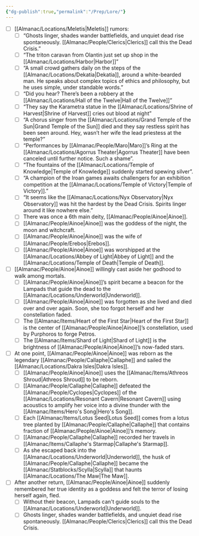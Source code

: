 ```yaml
---
{"dg-publish":true,"permalink":"/Prep/Lore/"}
---
```


- [ ] [[Almanac/Locations/Meletis\|Meletis]] rumors:
     - [ ] “Ghosts linger, shades wander battlefields, and unquiet dead rise spontaneously. [[Almanac/People/Clerics\|Clerics]] call this the Dead Crisis.”
    - [ ] “The triton caravan from Olantin just set up shop in the [[Almanac/Locations/Harbor\|Harbor]]”
    - [ ] “A small crowd gathers daily on the steps of the [[Almanac/Locations/Dekatia\|Dekatia]], around a white-bearded man. He speaks about complex topics of ethics and philosophy, but he uses simple, under standable words.”
    - [ ] “Did you hear? There’s been a robbery at the [[Almanac/Locations/Hall of the Twelve\|Hall of the Twelve]]”
    - [ ] “They say the Karametra statue in the [[Almanac/Locations/Shrine of Harvest\|Shrine of Harvest]] cries out blood at night”
    - [ ] “A chorus singer from the [[Almanac/Locations/Grand Temple of the Sun\|Grand Temple of the Sun]] died and they say restless spirit has been seen around. Hey, wasn’t her wife the lead priestess at the temple?”
    - [ ] “Performances by [[Almanac/People/Maro\|Maro]]’s Ring at the [[Almanac/Locations/Agorrus Theater\|Agorrus Theater]] have been canceled until further notice. Such a shame”.
    - [ ] “The fountains of the [[Almanac/Locations/Temple of Knowledge\|Temple of Knowledge]] suddenly started spewing silver”.
    - [ ] “A champion of the Iroan games awaits challengers for an exhibition competition at the [[Almanac/Locations/Temple of Victory\|Temple of Victory]].”
    - [ ] “It seems like the [[Almanac/Locations/Nyx Observatory\|Nyx Observatory]] was hit the hardest by the Dead Crisis. Spirits linger around it like nowhere else.”
    - [ ] There was once a 6th main deity, [[Almanac/People/Ainoe\|Ainoe]]. 
    - [ ] [[Almanac/People/Ainoe\|Ainoe]] was the goddess of the night, the moon and witchcraft.
    - [ ] [[Almanac/People/Ainoe\|Ainoe]] was the wife of [[Almanac/People/Erebos\|Erebos]].
    - [ ] [[Almanac/People/Ainoe\|Ainoe]] was worshipped at the [[Almanac/Locations/Abbey of Light\|Abbey of Light]] and the [[Almanac/Locations/Temple of Death\|Temple of Death]].
- [ ] [[Almanac/People/Ainoe\|Ainoe]] willingly cast aside her godhood to walk among mortals.
    - [ ] [[Almanac/People/Ainoe\|Ainoe]]’s spirit became a beacon for the Lampads that guide the dead to the [[Almanac/Locations/Underworld\|Underworld]].
    - [ ] [[Almanac/People/Ainoe\|Ainoe]] was forgotten as she lived and died over and over again. Soon, she too forgot herself and her constellation faded.
    - [ ] The [[Almanac/Items/Heart of the First Star\|Heart of the First Star]] is the center of [[Almanac/People/Ainoe\|Ainoe]]’s constellation, used by Purphoros to forge Petros.
    - [ ] The [[Almanac/Items/Shard of Light\|Shard of Light]] is the brightness of [[Almanac/People/Ainoe\|Ainoe]]’s now-faded stars.
- [ ] At one point, [[Almanac/People/Ainoe\|Ainoe]] was reborn as the legendary [[Almanac/People/Callaphe\|Callaphe]] and sailed the [[Almanac/Locations/Dakra Isles\|Dakra Isles]].
    - [ ] [[Almanac/People/Ainoe\|Ainoe]] uses the [[Almanac/Items/Athreos Shroud\|Athreos Shroud]] to be reborn.
    - [ ] [[Almanac/People/Callaphe\|Callaphe]] defeated the [[Almanac/People/Cyclopes\|Cyclopes]] of the [[Almanac/Locations/Resonant Cavern\|Resonant Cavern]] using acoustics to amplify her voice into a divine thunder with the [[Almanac/Items/Hero's Song\|Hero's Song]].
    - [ ] Each [[Almanac/Items/Lotus Seed\|Lotus Seed]] comes from a lotus tree planted by [[Almanac/People/Callaphe\|Callaphe]] that contains fraction of [[Almanac/People/Ainoe\|Ainoe]]’s memory.
    - [ ] [[Almanac/People/Callaphe\|Callaphe]] recorded her travels in [[Almanac/Items/Callaphe's Starmap\|Callaphe's Starmap]].
    - [ ] As she escaped back into the [[Almanac/Locations/Underworld\|Underworld]], the husk of [[Almanac/People/Callaphe\|Callaphe]] became the [[Almanac/Statblocks/Scylla\|Scylla]] that haunts [[Almanac/Locations/The Maw\|The Maw]].
- [ ] After another return, [[Almanac/People/Ainoe\|Ainoe]] suddenly remembered her true identity as a goddess and felt the terror of losing herself again, fled.
    - [ ] Without their beacon, Lampads can't guide souls to the [[Almanac/Locations/Underworld\|Underworld]].
    - [ ] Ghosts linger, shades wander battlefields, and unquiet dead rise spontaneously. [[Almanac/People/Clerics\|Clerics]] call this the Dead Crisis.